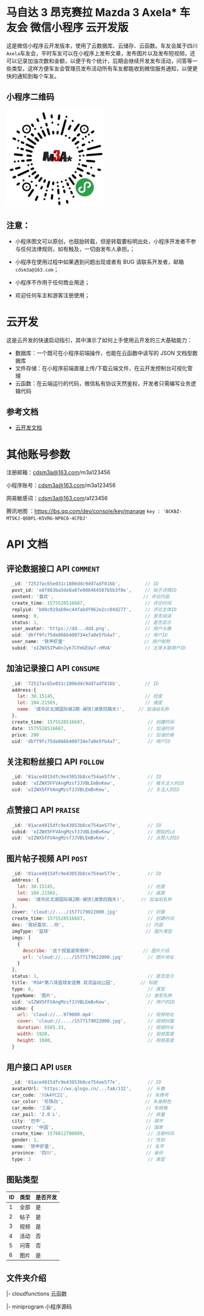 # 马自达 3 昂克赛拉 Mazda 3 Axela\* 车友会 微信小程序 云开发版

这是微信小程序云开发版本，使用了云数据库、云储存、云函数。车友会属于四川`Axela`车友会，平时车友可以在小程序上发布文章，发布图片以及发布短视频，还可以记录加油次数和金额，以便于有个统计，后期会继续开发发布活动，问答等一些类型，这样方便车友会管理员发布活动所有车友都能收到微信服务通知，以便更快的通知到每个车友。

## 小程序二维码

![avatar](/code.jpg)

## 注意：

- 小程序图文可以原创，也鼓励转载，但是转载要标明出处，小程序开发者不参与任何法律规则，如有触及，一切由发布人承担。；

- 小程序在使用过程中如果遇到问题出现或者有 BUG 请联系开发者，邮箱 `cdsm3a@163.com`；

- 小程序不作用于任何商业用途；

- 欢迎任何车主和游客注册使用；

# 云开发

这是云开发的快速启动指引，其中演示了如何上手使用云开发的三大基础能力：

- 数据库：一个既可在小程序前端操作，也能在云函数中读写的 JSON 文档型数据库
- 文件存储：在小程序前端直接上传/下载云端文件，在云开发控制台可视化管理
- 云函数：在云端运行的代码，微信私有协议天然鉴权，开发者只需编写业务逻辑代码

## 参考文档

- [云开发文档](https://developers.weixin.qq.com/miniprogram/dev/wxcloud/basis/getting-started.html)

# 其他账号参数

注册邮箱：cdsm3a@163.com/m3a123456

小程序账号：cdsm3a@163.com/m3a123456

网易敏感词：cdsm3a@163.com/a123456

腾讯地图 ：https://lbs.qq.com/dev/console/key/manage `key : 'BCKBZ-MT5KJ-Q6BFL-K5VRG-NP6C6-4CFDJ'`

# API 文档

## 评论数据接口 API `COMMENT`

```js
  _id: '72527ac65e031c1806ddc9dd7adf816b',         // ID
  post_id: 'e8f863ba5de8a87e008464507b5b3f0e',     // 帖子详情ID
  content: '喜欢',                                 // 评论内容
  create_time: 1575528516687,                      // 评论时间
  replyid: 'b08c019ab9ec44fabdf062e2cc04d277',     // 评论主体ID
  seemsg: 0,                                       // 是否阅读
  status: 1,                                       // 是否显示
  user_avatar: 'https://dd...ddd.png',             // 用户头像
  uid: 'dbff9fc75de866b400734e7a0e5fb4a7',         // 用户ID
  user_name: '铁甲虾堡'                             // 用户昵称
  subid: 'oIZWX5IPwOnJyk7CFmGEUw7-nMVA'            // 主体关联用户ID
```

## 加油记录接口 API `CONSUME`

```js
  _id: '72527ac65e031c1806ddc9dd7adf816b',         // ID
  address:{
    lat: 30.15145,                                 // 经度
    lot: 104.21565,                                // 维度
    name: '成华区北湖国际城2期·澜悦(湖景四路东)',     // 加油站名称
  },
  create_time: 1575528516687,                       // 创建时间
  date: 1575528516687,                              // 加油时间
  price: 200                                        // 加油价格
  uid: 'dbff9fc75de866b400734e7a0e5fb4a7',          // 用户ID
```

## 关注和粉丝接口 API `FOLLOW`

```js
  _id: '01ace4015dfc9e43053b8ce754ae577e',          // ID
  subid: 'oIZWX5FFVAngMzsfJJVBLEmBvKew',            // 被关注人的ID
  uid: 'oIZWX5FFVAngMzsfJJVBLEmBvKew',              // 关注人的ID
```

## 点赞接口 API `PRAISE`

```js
  _id: '01ace4015dfc9e43053b8ce754ae577e',          // ID
  subid: 'oIZWX5FFVAngMzsfJJVBLEmBvKew',            // 图贴的id
  uid: 'oIZWX5FFVAngMzsfJJVBLEmBvKew',              // 点赞人的ID
```

## 图片帖子视频 API `POST`

```js
  _id: '01ace4015dfc9e43053b8ce754ae577e',          // ID
  address: {
    lat: 30.15145,                                  // 经度
    lot: 104.21565,                                 // 维度
    name: '成华区北湖国际城2期·澜悦(湖景四路东)',      // 加油站名称
  },
  cover: 'cloud://..../1577179022000.jpg'           // 封面
  create_time: 1575528516687,                       // 创建时间
  des: '我好喜欢...你',                              // 内容
  imgType: '篮球'                                   // 图片类型
  imgs: [
    {
      describe: '这个投篮姿势很帅',                  // 图片介绍
      url: 'cloud://..../1577179022000.jpg'         // 图片地址
    }
  ],
  status: 1,                                        // 是否显示
  title: 'M3A*第八场篮球友谊赛 双流运动公园',         // 标题
  type: 6,                                          // 类型
  typeName: '图片',                                 // 类型名称
  uid: 'oIZWX5FFVAngMzsfJJVBLEmBvKew',              // 用户的ID
  video: {
    url: 'cloud://...979000.mp4'                    // 视频地址
    cover: 'cloud://..../1577179022000.jpg',        // 视频封面
    duration: 6565.33,                              // 视频时长
    width: 1920,                                    // 视频宽度
    height: 1080,                                   // 视频高度
  }
```

## 用户接口 API `USER`

```js
  _id: '01ace4015dfc9e43053b8ce754ae577e',          // ID
  avatarUrl: 'https://wx.qlogo.cn/...faA/132',      // 头像
  car_code: '川A4YC21',                             // 车牌号
  car_color: '珍珠白',                              // 车身颜色
  car_mode: '三厢',                                 // 车规格
  car_pail: '2.0 L',                                // 排量
  city: '巴中',                                     // 城市
  country: '中国',                                  // 国家
  create_time: 1576812708089,                       // 注册时间
  gender: 1,                                        // 性别
  name: '铁甲虾堡',                                  // 名字
  province: '四川',                                 // 省份
  type: 3                                           // 类型
```

## 图贴类型

| ID  | 类型 | 是否开发 |
| --- | ---- | -------- |
| 1   | 全部 | 是       |
| 2   | 帖子 | 是       |
| 3   | 视频 | 是       |
| 4   | 活动 | 否       |
| 5   | 问答 | 否       |
| 6   | 图片 | 是       |

## 文件夹介绍

|- cloudfunctions 云函数

|- miniprogram 小程序源码
